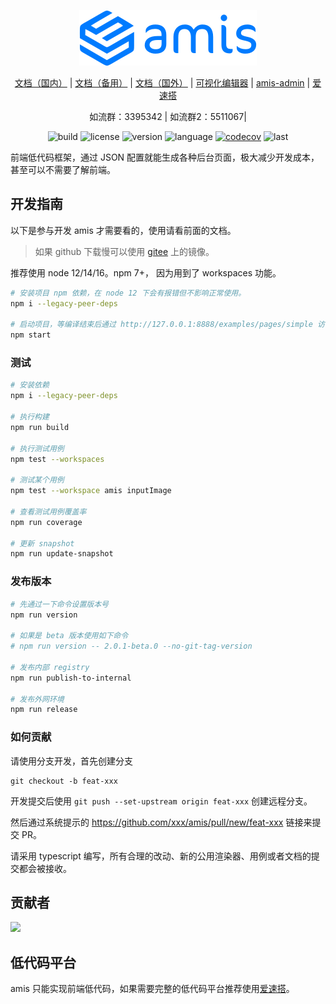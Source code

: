 <div align="center">
  <p>
    <img width="284" src="https://github.com/baidu/amis/raw/master/examples/static/logo.png">
  </p>

[文档（国内）](https://baidu.gitee.io/amis/) |
[文档（备用）](https://aisuda.bce.baidu.com/amis/) |
[文档（国外）](https://baidu.github.io/amis/) |
[可视化编辑器](https://aisuda.github.io/amis-editor-demo/) |
[amis-admin](https://github.com/aisuda/amis-admin) |
[爱速搭](https://baidu.gitee.io/aisuda-docs/)

</div>

<div align="center">
  如流群：3395342 |
  如流群2：5511067|
</div>

<div align="center">

![build](https://img.shields.io/github/actions/workflow/status/baidu/amis/gh-pages.yml)
![license](https://img.shields.io/github/license/baidu/amis.svg)
![version](https://img.shields.io/npm/v/amis)
![language](https://img.shields.io/github/languages/top/baidu/amis)
[![codecov](https://codecov.io/gh/baidu/amis/branch/master/graph/badge.svg?token=9LwimHGoE5)](https://codecov.io/gh/baidu/amis)
![last](https://img.shields.io/github/last-commit/baidu/amis.svg)

</div>

前端低代码框架，通过 JSON 配置就能生成各种后台页面，极大减少开发成本，甚至可以不需要了解前端。

## 开发指南

以下是参与开发 amis 才需要看的，使用请看前面的文档。

> 如果 github 下载慢可以使用 [gitee](https://gitee.com/baidu/amis) 上的镜像。

推荐使用 node 12/14/16。npm 7+， 因为用到了 workspaces 功能。

```bash
# 安装项目 npm 依赖，在 node 12 下会有报错但不影响正常使用。
npm i --legacy-peer-deps

# 启动项目，等编译结束后通过 http://127.0.0.1:8888/examples/pages/simple 访问。
npm start
```

### 测试

```bash
# 安装依赖
npm i --legacy-peer-deps

# 执行构建
npm run build

# 执行测试用例
npm test --workspaces

# 测试某个用例
npm test --workspace amis inputImage

# 查看测试用例覆盖率
npm run coverage

# 更新 snapshot
npm run update-snapshot
```

### 发布版本

```bash
# 先通过一下命令设置版本号
npm run version

# 如果是 beta 版本使用如下命令
# npm run version -- 2.0.1-beta.0 --no-git-tag-version

# 发布内部 registry
npm run publish-to-internal

# 发布外网环境
npm run release
```

### 如何贡献

请使用分支开发，首先创建分支

    git checkout -b feat-xxx

开发提交后使用 `git push --set-upstream origin feat-xxx` 创建远程分支。

然后通过系统提示的 https://github.com/xxx/amis/pull/new/feat-xxx 链接来提交 PR。

请采用 typescript 编写，所有合理的改动、新的公用渲染器、用例或者文档的提交都会被接收。

## 贡献者

<a href="https://github.com/baidu/amis/graphs/contributors"><img src="https://opencollective.com/amis/contributors.svg?width=890" /></a>

## 低代码平台

amis 只能实现前端低代码，如果需要完整的低代码平台推荐使用[爱速搭](https://aisuda.bce.baidu.com/aisuda-docs/)。
